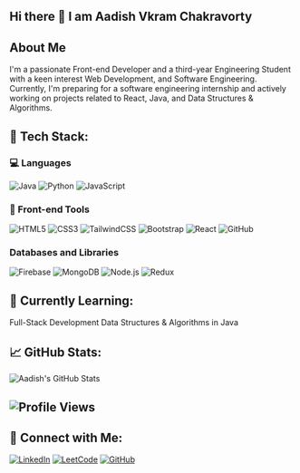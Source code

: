## Hi there 👋 I am Aadish Vkram Chakravorty

## About Me 
I'm a passionate Front-end Developer and a third-year Engineering Student with a keen interest Web Development, and Software Engineering. Currently, I'm preparing for a software engineering internship and actively working on projects related to React, Java, and Data Structures & Algorithms.


## 🚀 Tech Stack:

### 💻 Languages
![Java](https://img.shields.io/badge/Java-007396?style=for-the-badge&logo=java&logoColor=white)
![Python](https://img.shields.io/badge/Python-3776AB?style=for-the-badge&logo=python&logoColor=white)
![JavaScript](https://img.shields.io/badge/JavaScript-F7DF1E?style=for-the-badge&logo=javascript&logoColor=black)

### :robot: Front-end Tools

![HTML5](https://img.shields.io/badge/HTML5-E34F26?style=for-the-badge&logo=html5&logoColor=white)
![CSS3](https://img.shields.io/badge/CSS3-1572B6?style=for-the-badge&logo=css3&logoColor=white)
![TailwindCSS](https://img.shields.io/badge/TailwindCSS-06B6D4?style=for-the-badge&logo=tailwindcss&logoColor=white)
![Bootstrap](https://img.shields.io/badge/Bootstrap-7952B3?style=for-the-badge&logo=bootstrap&logoColor=white)
![React](https://img.shields.io/badge/React-20232A?style=for-the-badge&logo=react&logoColor=61DAFB)
![GitHub](https://img.shields.io/badge/GitHub-181717?style=for-the-badge&logo=github&logoColor=white)

### Databases and Libraries

![Firebase](https://img.shields.io/badge/Firebase-FFCA28?style=for-the-badge&logo=firebase&logoColor=black)
![MongoDB](https://img.shields.io/badge/MongoDB-47A248?style=for-the-badge&logo=mongodb&logoColor=white)
![Node.js](https://img.shields.io/badge/Node.js-339933?style=for-the-badge&logo=nodedotjs&logoColor=white)
![Redux](https://img.shields.io/badge/Redux-764ABC?style=for-the-badge&logo=redux&logoColor=white)



## 🧠 Currently Learning:
Full-Stack Development
Data Structures & Algorithms in Java



## 📈 GitHub Stats:
![Aadish's GitHub Stats](https://github-readme-stats.vercel.app/api?username=Aadish-Vikram-Chakravorty&show_icons=true&theme=radical)

## ![Profile Views](https://komarev.com/ghpvc/?username=Aadish-Vikram-Chakravorty&color=green&style=for-the-badge)

## 🤝 Connect with Me:

[![LinkedIn](https://img.shields.io/badge/LinkedIn-blue?style=for-the-badge&logo=linkedin&logoColor=white)](https://www.linkedin.com/in/aadish-vikram-chakravorty/)
[![LeetCode](https://img.shields.io/badge/LeetCode-FFA116?style=for-the-badge&logo=leetcode&logoColor=black)](https://leetcode.com/u/aadish0104/)
[![GitHub](https://img.shields.io/badge/GitHub-000?style=for-the-badge&logo=github&logoColor=white)](https://github.com/Aadish-Vikram-Chakravorty)


